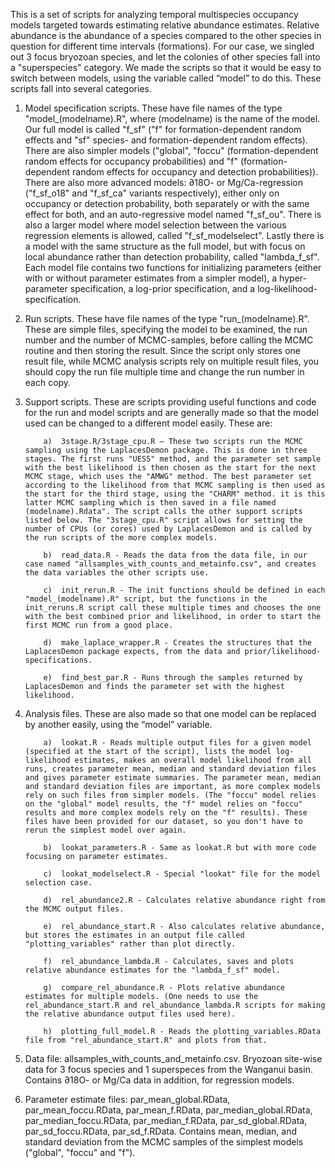 This is a set of scripts for analyzing temporal multispecies occupancy models targeted towards estimating relative abundance estimates. Relative abundance is the abundance of a species compared to the other species in question for different time intervals (formations). For our case, we singled out 3 focus bryozoan species, and let the colonies of other species fall into a "superspecies" category. We made the scripts so that it would be easy to switch between models, using the variable called “model” to do this. These scripts fall into several categories.

1.	Model specification scripts. These have file names of the type "model_(modelname).R", where (modelname) is the name of the model. Our full model is called "f_sf" ("f" for formation-dependent random effects and "sf" species- and formation-dependent random effects). There are also simpler models ("global", "foccu" (formation-dependent random effects for occupancy probabilities) and "f" (formation-dependent random effects for occupancy and detection probabilities)). There are also more advanced models: ∂18O- or Mg/Ca-regression ("f_sf_o18" and "f_sf_ca" variants respectively), either only on occupancy or detection probability, both separately or with the same effect for both, and an auto-regressive model named "f_sf_ou". There is also a larger model where model selection between the various regression elements is allowed, called "f_sf_modelselect". Lastly there is a model with the same structure as the full model, but with focus on local abundance rather than detection probability, called "lambda_f_sf". Each model file contains two functions for initializing parameters (either with or without parameter estimates from a simpler model), a hyper-parameter specification, a log-prior specification, and a log-likelihood-specification.

2.	Run scripts. These have file names of the type "run_(modelname).R". These are simple files, specifying the model to be examined, the run number and the number of MCMC-samples, before calling the MCMC routine and then storing the result. Since the script only stores one result file, while MCMC analysis scripts rely on multiple result files, you should copy the run file multiple time and change the run number in each copy.

3.	Support scripts. These are scripts providing useful functions and code for the run and model scripts and are generally made so that the model used can be changed to a different model easily. These are: 

            a)	3stage.R/3stage_cpu.R – These two scripts run the MCMC sampling using the LaplacesDemon package. This is done in three stages. The first runs "UESS" method, and the parameter set sample with the best likelihood is then chosen as the start for the next MCMC stage, which uses the "AMWG" method. The best parameter set according to the likelihood from that MCMC sampling is then used as the start for the third stage, using the "CHARM" method. it is this latter MCMC sampling which is then saved in a file named (modelname).Rdata". The script calls the other support scripts listed below. The "3stage_cpu.R" script allows for setting the number of CPUs (or cores) used by LaplacesDemon and is called by the run scripts of the more complex models. 

            b)	read_data.R - Reads the data from the data file, in our case named "allsamples_with_counts_and_metainfo.csv", and creates the data variables the other scripts use. 

            c)	init_rerun.R - The init functions should be defined in each "model_(modelname).R" script, but the functions in the init_reruns.R script call these multiple times and chooses the one with the best combined prior and likelihood, in order to start the first MCMC run from a good place. 

            d)	make_laplace_wrapper.R - Creates the structures that the LaplacesDemon package expects, from the data and prior/likelihood-specifications. 

            e)	find_best_par.R - Runs through the samples returned by LaplacesDemon and finds the parameter set with the highest likelihood.

4.	Analysis files. These are also made so that one model can be replaced by another easily, using the “model” variable.

            a)	lookat.R - Reads multiple output files for a given model (specified at the start of the script), lists the model log-likelihood estimates, makes an overall model likelihood from all runs, creates parameter mean, median and standard deviation files and gives parameter estimate summaries. The parameter mean, median and standard deviation files are important, as more complex models rely on such files from simpler models. (The "foccu" model relies on the "global" model results, the "f" model relies on "foccu" results and more complex models rely on the "f" results). These files have been provided for our dataset, so you don't have to rerun the simplest model over again. 
      
            b)	lookat_parameters.R - Same as lookat.R but with more code focusing on parameter estimates. 
      
            c)	lookat_modelselect.R - Special "lookat" file for the model selection case.  
      
            d)	rel_abundance2.R - Calculates relative abundance right from the MCMC output files. 
      
            e)	rel_abundance_start.R - Also calculates relative abundance, but stores the estimates in an output file called "plotting_variables" rather than plot directly. 
      
            f)	rel_abundance_lambda.R - Calculates, saves and plots relative abundance estimates for the "lambda_f_sf" model. 
      
            g)	compare_rel_abundance.R - Plots relative abundance estimates for multiple models. (One needs to use the rel_abundance_start.R and rel_abundance_lambda.R scripts for making the relative abundance output files used here). 
      
            h)	plotting_full_model.R - Reads the plotting_variables.RData file from "rel_abundance_start.R" and plots from that.

5.	Data file: allsamples_with_counts_and_metainfo.csv. Bryozoan site-wise data for 3 focus species and 1 superspeces from the Wanganui basin. Contains ∂18O- or Mg/Ca data in addition, for regression models.

6.	Parameter estimate files: par_mean_global.RData, par_mean_foccu.RData, par_mean_f.RData, par_median_global.RData, par_median_foccu.RData, par_median_f.RData, par_sd_global.RData, par_sd_foccu.RData, par_sd_f.RData. Contains mean, median, and standard deviation from the MCMC samples of the simplest models ("global", "foccu" and "f").

